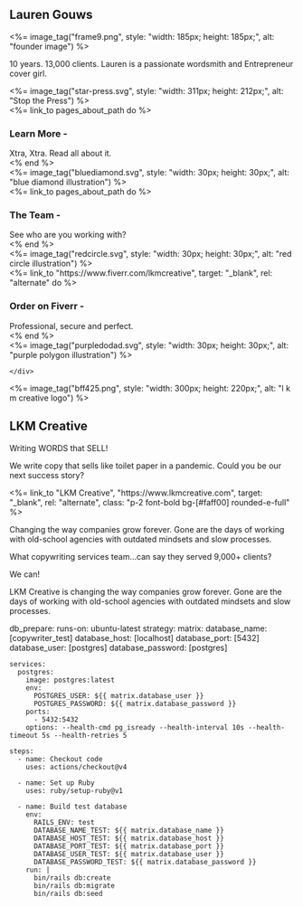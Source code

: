 <!--concept on home page -->
<section id="" class="w-full">
  <div class="max-w-[85rem] w-full h-full mx-auto my-auto p-4">
    <div class="flex-col md:flex md:flex-row w-full justify-center md:justify-around">
      <!-- Founder image / intro -->
      <div class="flex-col justify-center items-center w-full md:w-1/2">
        <div class="w-80 mx-auto">
          <h2 class="text-3xl font-semibold w-full text-end py-4">
            Lauren Gouws
          </h2>
        </div>
        <div class="flex w-80 mx-auto">
          <div class="w-full">
            <%= image_tag("frame9.png", style: "width: 185px; height: 185px;", alt: "founder image") %>
          </div>
          <p class="w-48 ms-2">
            10 years. 13,000 clients. Lauren is a passionate wordsmith and Entrepreneur cover girl.
          </p>
        </div>
        <div class="flex justify-end -mt-8 w-80 mx-auto">
            <%= image_tag("star-press.svg", style: "width: 311px; height: 212px;", alt: "Stop the Press") %>
          </div>
      </div>
      <div class="flex flex-col justify-evenly items-start w-full md:w-1/2">
        <!-- link block for info / service-->
        <div class="ms-8 py-2">
          <div class="flex w-full">
            <%= link_to pages_about_path do %>
              <div class="flex flex-col border border-sky-400 rounded-s-lg rounded-e-lg px-6">
                <h3 class="text-xl font-medium">Learn More -</h3>
                <span class="ms-16 text-sky-700">Xtra, Xtra. Read all about it.</span>
              </div>
            <% end %>
            <div class="flex items-center ms-2 sm:ms-24">
              <%= image_tag("bluediamond.svg", style: "width: 30px; height: 30px;", alt: "blue diamond illustration") %>
            </div>
          </div>
        </div>
        <div class="ms-8 sm:ms-16 py-2">
          <div class="flex w-full">
            <%= link_to pages_about_path do %>
              <div class="flex flex-col border border-sky-400 rounded-s-lg rounded-e-lg px-6">
                <h3 class="text-xl font-medium">The Team -</h3>
                <span class="ms-16 sm:ms-24 text-sky-700">See who are you working with?</span>
              </div>
            <% end %>
            <div class="flex items-center ms-2 sm:ms-24">
              <%= image_tag("redcircle.svg", style: "width: 30px; height: 30px;", alt: "red circle illustration") %>
            </div>
          </div>
        </div>
        <div class="ms-8 sm:ms-24 py-2">
          <div class="flex w-full">
            <%= link_to "https://www.fiverr.com/lkmcreative", target: "_blank", rel: "alternate" do %>
              <div class="flex flex-col border border-sky-400 rounded-s-lg rounded-e-lg px-6">
                <h3 class="text-xl font-medium">Order on Fiverr -</h3>
                <span class="ms-16 sm:ms-32 text-sky-700">Professional, secure and perfect.</span>
              </div>
            <% end %>
            <div class="flex items-center ms-2 sm:ms-24">
              <%= image_tag("purpledodad.svg", style: "width: 30px; height: 30px;", alt: "purple polygon illustration") %>
            </div>
          </div>
        </div>
      </div>
      
    </div>
  </div>
</section>

<!-- pulled from top of about page -->
<section class="mt-24 w-full">
  <div class="max-w-[85rem] w-full h-full mx-auto my-auto p-4">
    <!-- 2 col section on desktop-->
    <div class="flex-col md:flex md:flex-row w-full justify-center md:justify-around">
      <!--lkm logo info block-->
      <div class="flex justify-center items-center w-full md:w-1/2">
        <div class="hidden lg:flex items-center min-w-fit">
            <%= image_tag("bff425.png", style: "width: 300px; height: 220px;", alt: "l k m creative logo") %>
        </div>
        <div class="lg:ms-3">
          <h1 class="text-4xl pb-4 sm:px-2 text-orange-600">
            LKM Creative
          </h1>
          <span class="text-2xl ps-1 sm:px-2">
            Writing WORDS that SELL!
          </span>
          <div class="bg-green-200 p-2">
            <p class="py-2 mb-2">
              We write copy that sells like toilet paper in a pandemic. Could you be our next success story?
            </p>
            <%= link_to "LKM Creative", "https://www.lkmcreative.com", target: "_blank", rel: "alternate", class: "p-2 font-bold bg-[#faff00] rounded-e-full" %>
            <p class="py-2 mt-2">
              Changing the way companies grow forever. Gone are the days of working with old-school agencies with outdated mindsets and slow processes.
            </p>
          </div>
        </div>
      </div>
      <!-- Copywrite desc intro block -->
      <div class="flex flex-col w-full md:w-1/2 justify-center items-center">
        <div class="my-12 px-4 sm:my-8 md:my-4 lg:my-0 lg:px-10">
          <p class="text-center font-medium lg:text-xl xl:text-2xl">
            What copywriting services team...can say they served 9,000+ clients?
          </p>
          <div class="flex justify-center items-center my-2">
            <span class="text-center lg:text-xl xl:text-2xl py-2 px-6 font-bold bg-[#faff00] rounded-e-full border">
              We can!
            </span>
          </div>
          <p class="text-center lg:text-xl xl:text-2xl">
            <span class="text-orange-600 font-medium">LKM Creative</span> is changing the way companies grow forever. Gone are the days of working with old-school agencies with outdated mindsets and slow processes.
          </p>
        </div>
      </div>
    </div>
  </div>
</section>

<!--First attempt workflow db setup yml-->
  db_prepare:
    runs-on: ubuntu-latest
    strategy:
      matrix:
        database_name: [copywriter_test]
        database_host: [localhost]
        database_port: [5432]
        database_user: [postgres]
        database_password: [postgres]

    services:
      postgres:
        image: postgres:latest
        env:
          POSTGRES_USER: ${{ matrix.database_user }}
          POSTGRES_PASSWORD: ${{ matrix.database_password }}
        ports:
          - 5432:5432
        options: --health-cmd pg_isready --health-interval 10s --health-timeout 5s --health-retries 5

    steps:
      - name: Checkout code
        uses: actions/checkout@v4

      - name: Set up Ruby
        uses: ruby/setup-ruby@v1

      - name: Build test database
        env:
          RAILS_ENV: test
          DATABASE_NAME_TEST: ${{ matrix.database_name }}
          DATABASE_HOST_TEST: ${{ matrix.database_host }}
          DATABASE_PORT_TEST: ${{ matrix.database_port }}
          DATABASE_USER_TEST: ${{ matrix.database_user }}
          DATABASE_PASSWORD_TEST: ${{ matrix.database_password }} 
        run: |
          bin/rails db:create
          bin/rails db:migrate
          bin/rails db:seed